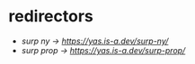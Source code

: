 # redirectors
- *surp ny -> https://yas.is-a.dev/surp-ny/*
- *surp prop -> https://yas.is-a.dev/surp-prop/*
